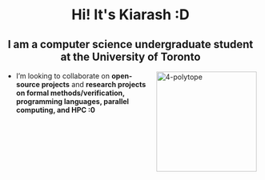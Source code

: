 <h1 align="center">Hi! It's Kiarash :D</h1>
<h2 align="center">I am a computer science undergraduate student at the University of Toronto</h2>
<img align="right" alt="4-polytope" width="200" src="https://github.com/zzadxz/files/assets/70961538/d63f968b-2e97-44ab-9b45-5529f5888727" style="margin-left: 20px; margin-bottom: 20px;">
  
  - I’m looking to collaborate on **open-source projects** and **research projects on formal methods/verification, programming languages, parallel computing, and HPC :0**
